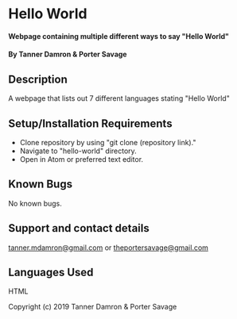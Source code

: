 # Hello World

#### Webpage containing multiple different ways to say "Hello World"
#### By Tanner Damron & Porter Savage

## Description

A webpage that lists out 7 different languages stating "Hello World"

## Setup/Installation Requirements

* Clone repository by using "git clone (repository link)."
* Navigate to "hello-world" directory.
* Open in Atom or preferred text editor.

## Known Bugs

No known bugs.

## Support and contact details

tanner.mdamron@gmail.com or theportersavage@gmail.com

## Languages Used

HTML

Copyright (c) 2019 Tanner Damron & Porter Savage
